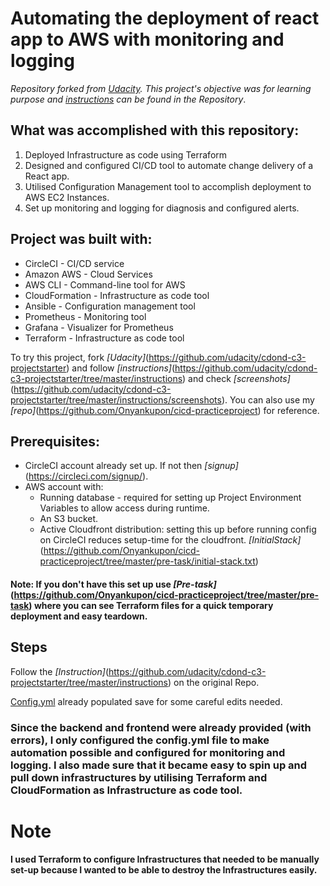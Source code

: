 # Automating the deployment of react app to AWS with monitoring and logging
*Repository forked from [Udacity](https://github.com/udacity/cdond-c3-projectstarter).*
*This project's objective was for learning purpose and [instructions](https://github.com/udacity/cdond-c3-projectstarter/tree/master/instructions) can be found in the Repository*.

## What was accomplished with this repository:
1. Deployed Infrastructure as code using Terraform
2. Designed and configured CI/CD tool to automate change delivery of a React app.
3. Utilised Configuration Management tool to accomplish deployment to AWS EC2 Instances.
4. Set up  monitoring and logging for diagnosis and configured alerts.

## Project was built with:
- CircleCI - CI/CD service
- Amazon AWS - Cloud Services
- AWS CLI - Command-line tool for AWS
- CloudFormation - Infrastructure as code tool
- Ansible - Configuration management tool
- Prometheus - Monitoring tool
- Grafana - Visualizer for Prometheus
- Terraform - Infrastructure as code tool

To try this project, fork *[Udacity]*(https://github.com/udacity/cdond-c3-projectstarter) and follow *[instructions]*(https://github.com/udacity/cdond-c3-projectstarter/tree/master/instructions) and check *[screenshots]*(https://github.com/udacity/cdond-c3-projectstarter/tree/master/instructions/screenshots).
You can also use my *[repo]*(https://github.com/Onyankupon/cicd-practiceproject) for reference.

## Prerequisites:
- CircleCI account already set up. If not then *[signup]*(https://circleci.com/signup/).
- AWS account with:
    - Running database - required for setting up Project Environment Variables to allow access during runtime.
    - An S3 bucket.
    - Active Cloudfront distribution: setting this up before running config on CircleCI reduces setup-time for the cloudfront. *[InitialStack]*(https://github.com/Onyankupon/cicd-practiceproject/tree/master/pre-task/initial-stack.txt)

#### Note: If you don't have this set up use *[Pre-task]*(https://github.com/Onyankupon/cicd-practiceproject/tree/master/pre-task) where you can see Terraform files for a quick temporary deployment and easy teardown.

## Steps
Follow the *[Instruction]*(https://github.com/udacity/cdond-c3-projectstarter/tree/master/instructions) on the original Repo.

[Config.yml](https://github.com/Onyankupon/cicd-practiceproject/blob/master/.circleci/config.yml) already populated save for some careful edits needed.

### Since the backend and frontend were already provided (with errors), I only configured the config.yml file to make automation possible and configured for monitoring and logging. I also made sure that it became easy to spin up and pull down infrastructures by utilising Terraform and CloudFormation as Infrastructure as code tool.

# Note
**I used Terraform to configure Infrastructures that needed to be manually set-up because I wanted to be able to destroy the Infrastructures easily.**